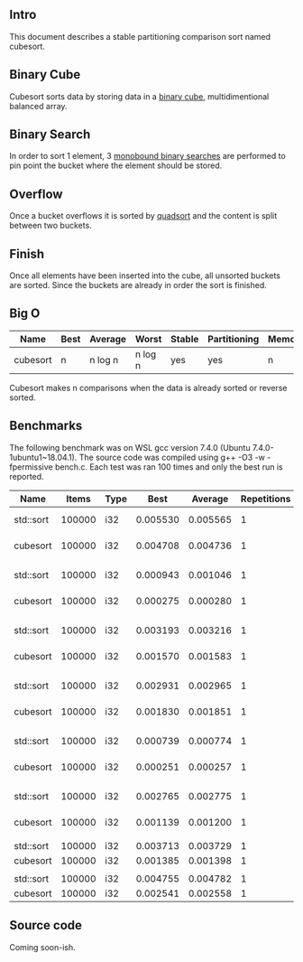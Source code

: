 Intro
-----
This document describes a stable partitioning comparison sort named cubesort.

Binary Cube
-----------
Cubesort sorts data by storing data in a [binary cube](https://github.com/scandum/binary_cube), multidimentional balanced array.

Binary Search
-------------
In order to sort 1 element, 3 [monobound binary searches](https://github.com/scandum/binary_search) are performed to pin point the bucket where the element should be stored.

Overflow
--------
Once a bucket overflows it is sorted by [quadsort](https://github.com/scandum/quadsort) and the content is split between two buckets.

Finish
------
Once all elements have been inserted into the cube, all unsorted buckets are sorted. Since the buckets are already in order the sort is finished.

Big O
-----
|     Name | Best | Average |   Worst | Stable | Partitioning | Memory |
| -------- | ---- | ------- | ------- | ------ | -------------| ------ |
| cubesort |    n | n log n | n log n |    yes |          yes |      n |

Cubesort makes n comparisons when the data is already sorted or reverse sorted.

Benchmarks
----------
The following benchmark was on WSL gcc version 7.4.0 (Ubuntu 7.4.0-1ubuntu1~18.04.1).
The source code was compiled using g++ -O3 -w -fpermissive bench.c. Each test was ran
100 times and only the best run is reported.

|      Name |    Items | Type |     Best |  Average | Repetitions |     Distribution |
| --------- | -------- | ---- | -------- | -------- | ----------- | ---------------- |
| std::sort |   100000 |  i32 | 0.005530 | 0.005565 |           1 |     random order |
|  cubesort |   100000 |  i32 | 0.004708 | 0.004736 |           1 |     random order |
|           |          |      |          |          |             |                  |
| std::sort |   100000 |  i32 | 0.000943 | 0.001046 |           1 |  ascending order |
|  cubesort |   100000 |  i32 | 0.000275 | 0.000280 |           1 |  ascending order |
|           |          |      |          |          |             |                  |
| std::sort |   100000 |  i32 | 0.003193 | 0.003216 |           1 |    ascending saw |
|  cubesort |   100000 |  i32 | 0.001570 | 0.001583 |           1 |    ascending saw |
|           |          |      |          |          |             |                  |
| std::sort |   100000 |  i32 | 0.002931 | 0.002965 |           1 |    generic order |
|  cubesort |   100000 |  i32 | 0.001830 | 0.001851 |           1 |    generic order |
|           |          |      |          |          |             |                  |
| std::sort |   100000 |  i32 | 0.000739 | 0.000774 |           1 | descending order |
|  cubesort |   100000 |  i32 | 0.000251 | 0.000257 |           1 | descending order |
|           |          |      |          |          |             |                  |
| std::sort |   100000 |  i32 | 0.002765 | 0.002775 |           1 |   descending saw |
|  cubesort |   100000 |  i32 | 0.001139 | 0.001200 |           1 |   descending saw |
|           |          |      |          |          |             |                  |
| std::sort |   100000 |  i32 | 0.003713 | 0.003729 |           1 |      random tail |
|  cubesort |   100000 |  i32 | 0.001385 | 0.001398 |           1 |      random tail |
|           |          |      |          |          |             |                  |
| std::sort |   100000 |  i32 | 0.004755 | 0.004782 |           1 |      random half |
|  cubesort |   100000 |  i32 | 0.002541 | 0.002558 |           1 |      random half |

Source code
-----------
Coming soon-ish.
